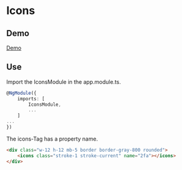 # Icons

## Demo

[Demo](https://c44-org.github.io/ngx-icons/)

## Use
Import the IconsModule in the app.module.ts.

```typescript
@NgModule({
    imports: [
        IconsModule,
        ...
    ]
...
})
```
The icons-Tag has a property name.

```html
<div class="w-12 h-12 mb-5 border border-gray-800 rounded">
    <icons class="stroke-1 stroke-current" name="2fa"></icons>
</div>
```
